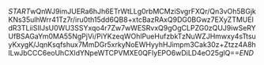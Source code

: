 $START$wQnWJ9imJUERa6hJh6ETrWtLLg0rbMCMziSvgrFXQr/Qn3vOh5BGjkKNs35ulhWrr41Tz7r/iru0th15dd6QB8+xtcBazRAxQ9DG0BGwz7EXyZTMUEldR3TLiiSIIJsU0WU3SSYxqo4r7Zw7wWESRvxQ9gOgCLPZG0zQUJ9iwSeRYUfBSAGaYm0MA55NgPjVi/PiYKzeqWOhlPueHufzbkTzNuWZJHmwxy4sTtsuyKxygK/JqnKsqfshux7MmDGr5xrkyNoEWHyyhHJimpm3Cak30z+Ztzz4A8hlLwJbCCC6eoUhCXldYNpeWTCPVMXE0QFlyEPO6wDiLD4eO25glQ==$END$